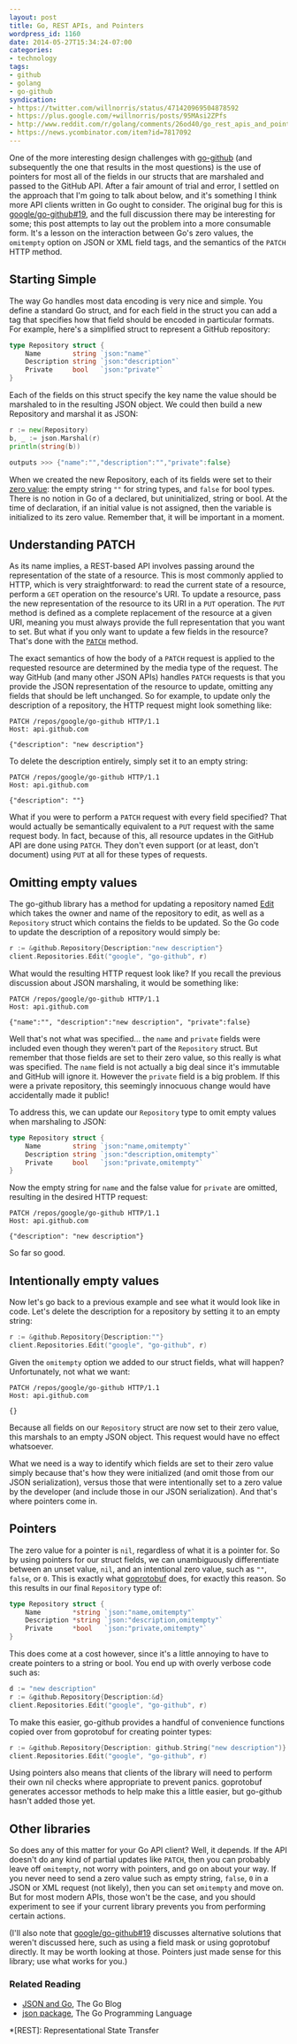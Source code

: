 ```yaml
---
layout: post
title: Go, REST APIs, and Pointers
wordpress_id: 1160
date: 2014-05-27T15:34:24-07:00
categories:
- technology
tags:
- github
- golang
- go-github
syndication:
- https://twitter.com/willnorris/status/471420969504878592
- https://plus.google.com/+willnorris/posts/95MAsi2ZPfs
- http://www.reddit.com/r/golang/comments/26od40/go_rest_apis_and_pointers/
- https://news.ycombinator.com/item?id=7817092
---
```

One of the more interesting design challenges with [go-github][] (and subsequently the one that results in the most
questions) is the use of pointers for most all of the fields in our structs that are marshaled and passed to the GitHub
API.  After a fair amount of trial and error, I settled on the approach that I'm going to talk about below, and it's
something I think more API clients written in Go ought to consider.  The original bug for this is
[google/go-github#19][], and the full discussion there may be interesting for some; this post attempts to lay out the
problem into a more consumable form.  It's a lesson on the interaction between Go's zero values, the `omitempty` option
on JSON or XML field tags, and the semantics of the `PATCH` HTTP method.

[go-github]: https://github.com/google/go-github
[google/go-github#19]: https://github.com/google/go-github/issues/19


## Starting Simple ##

The way Go handles most data encoding is very nice and simple.  You define a standard Go struct, and for each field in
the struct you can add a tag that specifies how that field should be encoded in particular formats.  For example, here's
a simplified struct to represent a GitHub repository:

``` go
type Repository struct {
    Name        string `json:"name"`
    Description string `json:"description"`
    Private     bool   `json:"private"`
}
```

Each of the fields on this struct specify the key name the value should be marshaled to in the resulting JSON object.
We could then build a new Repository and marshal it as JSON:

``` go
r := new(Repository)
b, _ := json.Marshal(r)
println(string(b))

outputs >>> {"name":"","description":"","private":false}
```

When we created the new Repository, each of its fields were set to their [zero value][]: the empty string `""` for
string types, and `false` for bool types.  There is no notion in Go of a declared, but uninitialized, string or bool.
At the time of declaration, if an initial value is not assigned, then the variable is initialized to its zero value.
Remember that, it will be important in a moment.

[zero value]: http://golang.org/ref/spec#The_zero_value


## Understanding PATCH ##

As its name implies, a REST-based API involves passing around the representation of the state of a resource.  This is
most commonly applied to HTTP, which is very straightforward: to read the current state of a resource, perform a `GET`
operation on the resource's URI.  To update a resource, pass the new representation of the resource to its URI in a
`PUT` operation.  The `PUT` method is defined as a complete replacement of the resource at a given URI, meaning you must
always provide the full representation that you want to set.  But what if you only want to update a few fields in the
resource?  That's done with the [`PATCH`][patch] method.

The exact semantics of how the body of a `PATCH` request is applied to the requested resource are determined by the
media type of the request.  The way GitHub (and many other JSON APIs) handles `PATCH` requests is that you provide the
JSON representation of the resource to update, omitting any fields that should be left unchanged.  So for example, to
update only the description of a repository, the HTTP request might look something like:

``` http
PATCH /repos/google/go-github HTTP/1.1
Host: api.github.com

{"description": "new description"}
```

To delete the description entirely, simply set it to an empty string:

``` http
PATCH /repos/google/go-github HTTP/1.1
Host: api.github.com

{"description": ""}
```

What if you were to perform a `PATCH` request with every field specified?  That would actually be semantically
equivalent to a `PUT` request with the same request body.  In fact, because of this, all resource updates in the GitHub
API are done using `PATCH`.  They don't even support (or at least, don't document) using `PUT` at all for these types of
requests.

[PATCH]: http://tools.ietf.org/html/rfc5789.html


## Omitting empty values ##

The go-github library has a method for updating a repository named [Edit][repositories.edit] which takes the owner and
name of the repository to edit, as well as a `Repository` struct which contains the fields to be updated.  So the Go
code to update the description of a repository would simply be:

``` go
r := &github.Repository{Description:"new description"}
client.Repositories.Edit("google", "go-github", r)
```

What would the resulting HTTP request look like?  If you recall the previous discussion about JSON marshaling, it would
be something like:

``` http
PATCH /repos/google/go-github HTTP/1.1
Host: api.github.com

{"name":"", "description":"new description", "private":false}
```

Well that's not what was specified... the `name` and `private` fields were included even though they weren't part of the
`Repository` struct.  But remember that those fields are set to their zero value, so this really is what was specified.
The `name` field is not actually a big deal since it's immutable and GitHub will ignore it.  However the `private` field
is a big problem.  If this were a private repository, this seemingly innocuous change would have accidentally made it
public!

To address this, we can update our `Repository` type to omit empty values when marshaling to JSON:

``` go
type Repository struct {
    Name        string `json:"name,omitempty"`
    Description string `json:"description,omitempty"`
    Private     bool   `json:"private,omitempty"`
}
```

Now the empty string for `name` and the false value for `private` are omitted, resulting in the desired HTTP request:

``` http
PATCH /repos/google/go-github HTTP/1.1
Host: api.github.com

{"description": "new description"}
```

[repositories.edit]: http://godoc.org/github.com/google/go-github/github#RepositoriesService.Edit

So far so good.

## Intentionally empty values ##

Now let's go back to a previous example and see what it would look like in code.  Let's delete the description for a
repository by setting it to an empty string:

``` go
r := &github.Repository{Description:""}
client.Repositories.Edit("google", "go-github", r)
```

Given the `omitempty` option we added to our struct fields, what will happen?  Unfortunately, not what we want:

``` http
PATCH /repos/google/go-github HTTP/1.1
Host: api.github.com

{}
```

Because all fields on our `Repository` struct are now set to their zero value, this marshals to an empty JSON object.
This request would have no effect whatsoever.

What we need is a way to identify which fields are set to their zero value simply because that's how they were
initialized (and omit those from our JSON serialization), versus those that were intentionally set to a zero value by
the developer (and include those in our JSON serialization).  And that's where pointers come in.

## Pointers ##

The zero value for a pointer is `nil`, regardless of what it is a pointer for.  So by using pointers for our struct
fields, we can unambiguously differentiate between an unset value, `nil`, and an intentional zero value, such as `""`,
`false`, or `0`.  This is exactly what [goprotobuf][] does, for exactly this reason.  So this results in our final
`Repository` type of:

``` go
type Repository struct {
    Name        *string `json:"name,omitempty"`
    Description *string `json:"description,omitempty"`
    Private     *bool   `json:"private,omitempty"`
}
```

This does come at a cost however, since it's a little annoying to have to create pointers to a string or bool.  You end
up with overly verbose code such as:

``` go
d := "new description"
r := &github.Repository{Description:&d}
client.Repositories.Edit("google", "go-github", r)
```

To make this easier, go-github provides a handful of convenience functions copied over from goprotobuf for creating
pointer types:

``` go
r := &github.Repository{Description: github.String("new description")}
client.Repositories.Edit("google", "go-github", r)
```

Using pointers also means that clients of the library will need to perform their own nil checks where appropriate to
prevent panics.  goprotobuf generates accessor methods to help make this a little easier, but go-github hasn't added
those yet.

[goprotobuf]: https://code.google.com/p/goprotobuf/

## Other libraries ##

So does any of this matter for your Go API client?  Well, it depends.  If the API doesn't do any kind of partial updates
like `PATCH`, then you can probably leave off `omitempty`, not worry with pointers, and go on about your way.  If you
never need to send a zero value such as empty string, `false`, `0` in a JSON or XML request (not likely), then you can
set `omitempty` and move on.  But for most modern APIs, those won't be the case, and you should experiment to see if
your current library prevents you from performing certain actions.

(I'll also note that [google/go-github#19][] discusses alternative solutions that weren't discussed here, such as using
a field mask or using goprotobuf directly.  It may be worth looking at those.  Pointers just made sense for this
library; use what works for you.)

### Related Reading ###

 - [JSON and Go](http://blog.golang.org/json-and-go), The Go Blog
 - [json package](http://golang.org/pkg/encoding/json/), The Go Programming Language

*[REST]: Representational State Transfer
